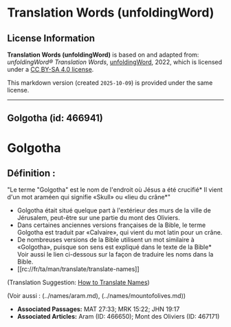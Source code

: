 # Translation Words (unfoldingWord)

## License Information

**Translation Words (unfoldingWord)** is based on and adapted from: _unfoldingWord® Translation Words_, [unfoldingWord](https://unfoldingword.org/utw), 2022, which is licensed under a [CC BY-SA 4.0 license](https://creativecommons.org/licenses/by-sa/4.0/legalcode.en).

This markdown version (created `2025-10-09`) is provided under the same license.



--------------------------------

## Golgotha (id: 466941)

Golgotha
========

Définition :
------------

"Le terme "Golgotha" est le nom de l'endroit où Jésus a été crucifié\* Il vient d'un mot araméen qui signifie «Skull» ou «lieu du crâne\*"

* Golgotha était situé quelque part à l'extérieur des murs de la ville de Jérusalem, peut\-être sur une partie du mont des Oliviers.
* Dans certaines anciennes versions françaises de la Bible, le terme Golgotha est traduit par «Calvaire», qui vient du mot latin pour un crâne.
* De nombreuses versions de la Bible utilisent un mot similaire à «Golgotha», puisque son sens est expliqué dans le texte de la Bible\* Voir aussi le lien ci\-dessous sur la façon de traduire les noms dans la Bible.
* \[\[rc://fr/ta/man/translate/translate\-names]]

(Translation Suggestion: [How to Translate Names](rc://en/ta/man/translate/translate-names))

(Voir aussi : (../names/aram.md), (../names/mountofolives.md))

* **Associated Passages:** MAT 27:33; MRK 15:22; JHN 19:17
* **Associated Articles:** Aram (ID: 466650); Mont des Oliviers (ID: 467171)

